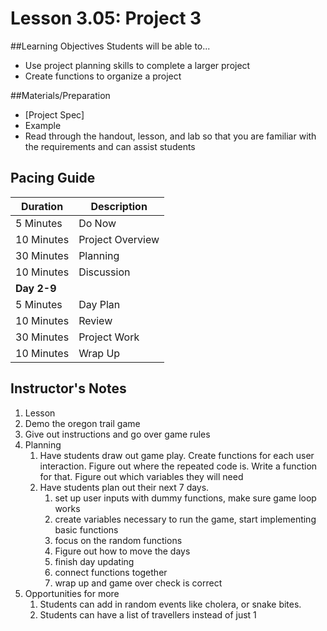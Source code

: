 # Lesson 3.05: Project 3

##Learning Objectives
Students will be able to... 
* Use project planning skills to complete a larger project
* Create functions to organize a project

##Materials/Preparation
* [Project Spec]
* Example 
* Read through the handout, lesson, and lab so that you are familiar with the requirements and can assist students

## Pacing Guide
| **Duration**   | **Description** |
| ---------- | ----------- |
| 5 Minutes  | Do Now      |
| 10 Minutes | Project Overview      |
| 30 Minutes | Planning    |
| 10 Minutes | Discussion  |
|**Day 2-9** |             |
| 5 Minutes  | Day Plan    | 
| 10 Minutes | Review      |
| 30 Minutes | Project Work|
| 10 Minutes | Wrap Up     |

## Instructor's Notes
1. Lesson
  1. Demo the oregon trail game
  2. Give out instructions and go over game rules
2. Planning
    1. Have students draw out game play. Create functions for each user interaction. Figure out where the repeated code is. Write a function for that. Figure out which variables they will need
    2. Have students plan out their next 7 days. 
    	1. set up user inputs with dummy functions, make sure game loop works
    	2. create variables necessary to run the game, start implementing basic functions
    	3. focus on the random functions
    	4. Figure out how to move the days
    	5. finish day updating 
    	6. connect functions together
    	7. wrap up and game over check is correct
3. Opportunities for more
    1. Students can add in random events like cholera, or snake bites. 
    2. Students can have a list of travellers instead of just 1
    
[Project]:project3.md 
  